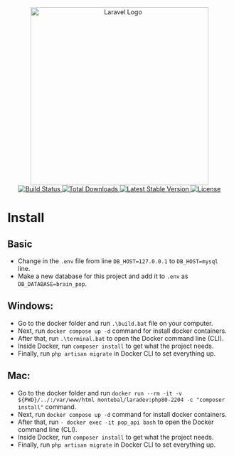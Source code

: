 <div style="text-align: center;">
    <a href="https://laravel.com" target="_blank">
        <img src="https://raw.githubusercontent.com/laravel/art/master/logo-lockup/5%20SVG/2%20CMYK/1%20Full%20Color/laravel-logolockup-cmyk-red.svg" width="400" alt="Laravel Logo">
    </a>
</div>

<div style="text-align: center;">
    <a href="https://github.com/laravel/framework/actions">
        <img src="https://github.com/laravel/framework/workflows/tests/badge.svg" alt="Build Status">
    </a>
    <a href="https://packagist.org/packages/laravel/framework">
        <img src="https://img.shields.io/packagist/dt/laravel/framework" alt="Total Downloads">
    </a>
    <a href="https://packagist.org/packages/laravel/framework">
        <img src="https://img.shields.io/packagist/v/laravel/framework" alt="Latest Stable Version">
    </a>
    <a href="https://packagist.org/packages/laravel/framework">
        <img src="https://img.shields.io/packagist/l/laravel/framework" alt="License">
    </a>
</div>

# Install

## Basic
* Change in the `.env` file from line `DB_HOST=127.0.0.1` to `DB_HOST=mysql` line.
* Make a new database for this project and add it to `.env` as `DB_DATABASE=brain_pop`.

## Windows:

* Go to the docker folder and run `.\build.bat` file on your computer.
* Next, run `docker compose up -d` command for install docker containers.
* After that, run `.\terminal.bat` to open the Docker command line (CLI).
* Inside Docker, run `composer install` to get what the project needs.
* Finally, run `php artisan migrate` in Docker CLI to set everything up.

## Mac:

* Go to the docker folder and run `docker run --rm -it -v ${PWD}/../:/var/www/html montebal/laradev:php80-2204 -c "composer install"` command.
* Next, run `docker compose up -d` command for install docker containers.
* After that, run `- docker exec -it pop_api bash` to open the Docker command line (CLI).
* Inside Docker, run `composer install` to get what the project needs.
* Finally, run `php artisan migrate` in Docker CLI to set everything up.
